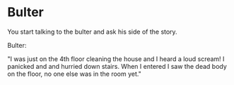 # Bulter

You start talking to the bulter and ask his side of the story.

Bulter:

"I was just on the 4th floor cleaning the house and I heard a loud scream! I panicked and and hurried down stairs. When I entered I saw the dead body on the floor, no one else was in the room yet."
